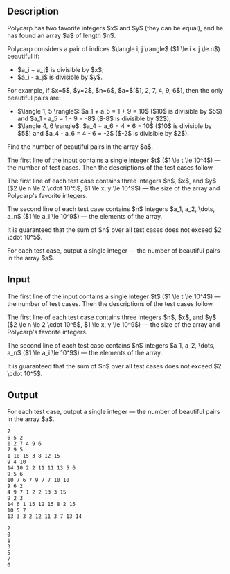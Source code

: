 ## Description

<div><p>Polycarp has two favorite integers $x$ and $y$ (they can be equal), and he has found an array $a$ of length $n$.</p><p>Polycarp considers a pair of indices $\langle i, j \rangle$ ($1 \le i &lt; j \le n$) <span class="tex-font-style-it">beautiful</span> if: </p><ul> <li> $a_i + a_j$ is divisible by $x$; </li><li> $a_i - a_j$ is divisible by $y$. </li></ul><p>For example, if $x=5$, $y=2$, $n=6$, $a=$[$1, 2, 7, 4, 9, 6$], then the only <span class="tex-font-style-it">beautiful</span> pairs are: </p><ul> <li> $\langle 1, 5 \rangle$: $a_1 + a_5 = 1 + 9 = 10$ ($10$ is divisible by $5$) and $a_1 - a_5 = 1 - 9 = -8$ ($-8$ is divisible by $2$); </li><li> $\langle 4, 6 \rangle$: $a_4 + a_6 = 4 + 6 = 10$ ($10$ is divisible by $5$) and $a_4 - a_6 = 4 - 6 = -2$ ($-2$ is divisible by $2$). </li></ul> Find the number of <span class="tex-font-style-it">beautiful</span> pairs in the array $a$.</div><div class="input-specification"><p>The first line of the input contains a single integer $t$ ($1 \le t \le 10^4$)&nbsp;— the number of test cases. Then the descriptions of the test cases follow.</p><p>The first line of each test case contains three integers $n$, $x$, and $y$ ($2 \le n \le 2 \cdot 10^5$, $1 \le x, y \le 10^9$)&nbsp;— the size of the array and Polycarp's favorite integers.</p><p>The second line of each test case contains $n$ integers $a_1, a_2, \dots, a_n$ ($1 \le a_i \le 10^9$)&nbsp;— the elements of the array.</p><p>It is guaranteed that the sum of $n$ over all test cases does not exceed $2 \cdot 10^5$.</p></div><div class="output-specification"><p>For each test case, output a single integer&nbsp;— the number of <span class="tex-font-style-it">beautiful</span> pairs in the array $a$.</p></div>

## Input

<p>The first line of the input contains a single integer $t$ ($1 \le t \le 10^4$)&nbsp;— the number of test cases. Then the descriptions of the test cases follow.</p><p>The first line of each test case contains three integers $n$, $x$, and $y$ ($2 \le n \le 2 \cdot 10^5$, $1 \le x, y \le 10^9$)&nbsp;— the size of the array and Polycarp's favorite integers.</p><p>The second line of each test case contains $n$ integers $a_1, a_2, \dots, a_n$ ($1 \le a_i \le 10^9$)&nbsp;— the elements of the array.</p><p>It is guaranteed that the sum of $n$ over all test cases does not exceed $2 \cdot 10^5$.</p>

## Output

<p>For each test case, output a single integer&nbsp;— the number of <span class="tex-font-style-it">beautiful</span> pairs in the array $a$.</p>





```input1|2,3,6,7,10,11,14,15
7
6 5 2
1 2 7 4 9 6
7 9 5
1 10 15 3 8 12 15
9 4 10
14 10 2 2 11 11 13 5 6
9 5 6
10 7 6 7 9 7 7 10 10
9 6 2
4 9 7 1 2 2 13 3 15
9 2 3
14 6 1 15 12 15 8 2 15
10 5 7
13 3 3 2 12 11 3 7 13 14
```




```output1
2
0
1
3
5
7
0
```


